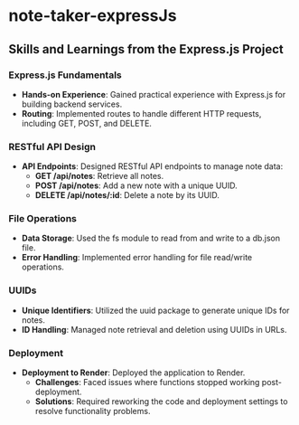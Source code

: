 # note-taker-expressJs

## Skills and Learnings from the Express.js Project

### Express.js Fundamentals

- **Hands-on Experience**: Gained practical experience with Express.js for building backend services.
- **Routing**: Implemented routes to handle different HTTP requests, including GET, POST, and DELETE.

### RESTful API Design

- **API Endpoints**: Designed RESTful API endpoints to manage note data:
  - **GET /api/notes**: Retrieve all notes.
  - **POST /api/notes**: Add a new note with a unique UUID.
  - **DELETE /api/notes/:id**: Delete a note by its UUID.

### File Operations

- **Data Storage**: Used the fs module to read from and write to a db.json file.
- **Error Handling**: Implemented error handling for file read/write operations.

### UUIDs

- **Unique Identifiers**: Utilized the uuid package to generate unique IDs for notes.
- **ID Handling**: Managed note retrieval and deletion using UUIDs in URLs.


### Deployment

- **Deployment to Render**: Deployed the application to Render.
  - **Challenges**: Faced issues where functions stopped working post-deployment.
  - **Solutions**: Required reworking the code and deployment settings to resolve functionality problems.

